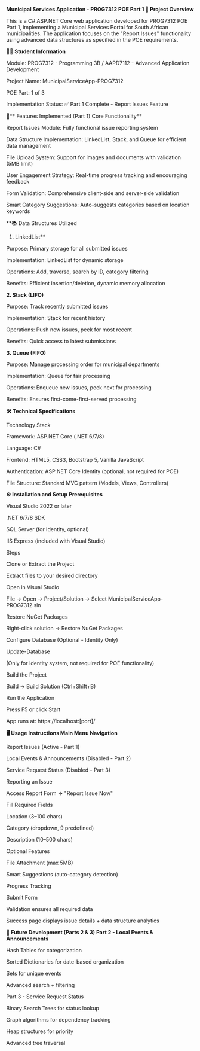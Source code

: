 **Municipal Services Application - PROG7312 POE Part 1
📌 Project Overview**

This is a C# ASP.NET Core web application developed for PROG7312 POE Part 1, implementing a Municipal Services Portal for South African municipalities.
The application focuses on the "Report Issues" functionality using advanced data structures as specified in the POE requirements.

👨‍🎓 **Student Information**

Module: PROG7312 - Programming 3B / AAPD7112 - Advanced Application Development

Project Name: MunicipalServiceApp-PROG7312

POE Part: 1 of 3

Implementation Status: ✅ Part 1 Complete - Report Issues Feature

🚀** Features Implemented (Part 1)
Core Functionality**

Report Issues Module: Fully functional issue reporting system

Data Structure Implementation: LinkedList, Stack, and Queue for efficient data management

File Upload System: Support for images and documents with validation (5MB limit)

User Engagement Strategy: Real-time progress tracking and encouraging feedback

Form Validation: Comprehensive client-side and server-side validation

Smart Category Suggestions: Auto-suggests categories based on location keywords

**📚 Data Structures Utilized
1. LinkedList**

Purpose: Primary storage for all submitted issues

Implementation: LinkedList<Issue> for dynamic storage

Operations: Add, traverse, search by ID, category filtering

Benefits: Efficient insertion/deletion, dynamic memory allocation

**2. Stack (LIFO)**

Purpose: Track recently submitted issues

Implementation: Stack<Issue> for recent history

Operations: Push new issues, peek for most recent

Benefits: Quick access to latest submissions

**3. Queue (FIFO)**

Purpose: Manage processing order for municipal departments

Implementation: Queue<Issue> for fair processing

Operations: Enqueue new issues, peek next for processing

Benefits: Ensures first-come-first-served processing

**🛠️ Technical Specifications**

Technology Stack

Framework: ASP.NET Core (.NET 6/7/8)

Language: C#

Frontend: HTML5, CSS3, Bootstrap 5, Vanilla JavaScript

Authentication: ASP.NET Core Identity (optional, not required for POE)

File Structure: Standard MVC pattern (Models, Views, Controllers)



**⚙️ Installation and Setup
Prerequisites**

Visual Studio 2022 or later

.NET 6/7/8 SDK

SQL Server (for Identity, optional)

IIS Express (included with Visual Studio)

Steps

Clone or Extract the Project

Extract files to your desired directory

Open in Visual Studio

File → Open → Project/Solution → Select MunicipalServiceApp-PROG7312.sln

Restore NuGet Packages

Right-click solution → Restore NuGet Packages

Configure Database (Optional - Identity Only)

Update-Database


(Only for Identity system, not required for POE functionality)

Build the Project

Build → Build Solution (Ctrl+Shift+B)

Run the Application

Press F5 or click Start

App runs at: https://localhost:[port]/

**🖥️ Usage Instructions
Main Menu Navigation**

Report Issues (Active - Part 1)

Local Events & Announcements (Disabled - Part 2)

Service Request Status (Disabled - Part 3)

Reporting an Issue

Access Report Form → "Report Issue Now"

Fill Required Fields

Location (3–100 chars)

Category (dropdown, 9 predefined)

Description (10–500 chars)

Optional Features

File Attachment (max 5MB)

Smart Suggestions (auto-category detection)

Progress Tracking

Submit Form

Validation ensures all required data

Success page displays issue details + data structure analytics

**🔮 Future Development (Parts 2 & 3)
Part 2 - Local Events & Announcements**

Hash Tables for categorization

Sorted Dictionaries for date-based organization

Sets for unique events

Advanced search + filtering

Part 3 - Service Request Status

Binary Search Trees for status lookup

Graph algorithms for dependency tracking

Heap structures for priority

Advanced tree traversal

